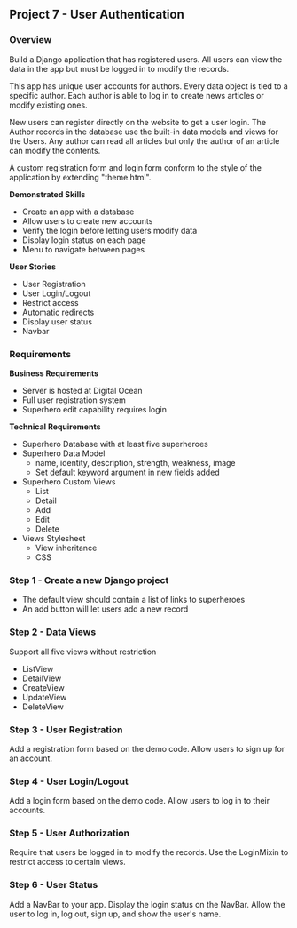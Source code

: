 ## Project 7 - User Authentication

### Overview

Build a Django application that has registered users. All users can view the
data in the app but must be logged in to modify the records.

This app has unique user accounts for authors.  Every data object is tied to a
specific author. Each author is able to log in to create news articles
or modify existing ones.

New users can register directly on the website to get a user login.  The Author
records in the database use the built-in data models and views for the Users.
Any author can read all articles but only the author of an article can modify
the contents.

A custom registration form and login form conform to the style of the
application by extending "theme.html".


**Demonstrated Skills**

* Create an app with a database
* Allow users to create new accounts
* Verify the login before letting users modify data
* Display login status on each page
* Menu to navigate between pages


**User Stories**

* User Registration
* User Login/Logout
* Restrict access
* Automatic redirects
* Display user status
* Navbar


### Requirements

**Business Requirements**

* Server is hosted at Digital Ocean
* Full user registration system
* Superhero edit capability requires login

**Technical Requirements**

* Superhero Database with at least five superheroes
* Superhero Data Model
    * name, identity, description, strength, weakness, image
    * Set default keyword argument in new fields added
* Superhero Custom Views
    * List
    * Detail
    * Add
    * Edit
    * Delete
* Views Stylesheet
    * View inheritance
    * CSS



### Step 1 - Create a new Django project
* The default view should contain a list of links to superheroes
* An add button will let users add a new record


### Step 2 - Data Views

Support all five views without restriction

* ListView
* DetailView
* CreateView
* UpdateView
* DeleteView

### Step 3 - User Registration

Add a registration form based on the demo code.
Allow users to sign up for an account.


### Step 4 - User Login/Logout

Add a login form based on the demo code.
Allow users to log in to their accounts.


### Step 5 - User Authorization

Require that users be logged in to modify the records.  Use the LoginMixin
to restrict access to certain views.


### Step 6 - User Status

Add a NavBar to your app.  Display the login status on the NavBar.  Allow
the user to log in, log out, sign up, and show the user's name.

